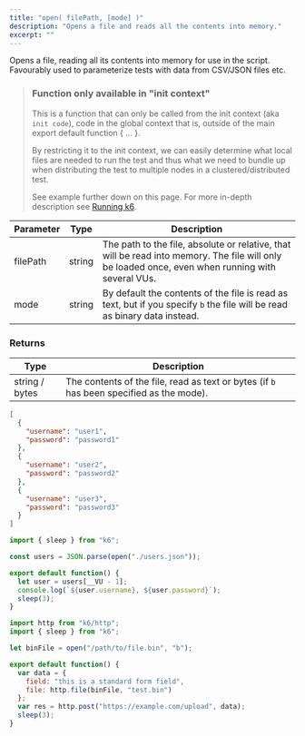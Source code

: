```yaml
---
title: "open( filePath, [mode] )"
description: "Opens a file and reads all the contents into memory."
excerpt: ""
---
```

Opens a file, reading all its contents into memory for use in the script. Favourably used to parameterize tests with data from CSV/JSON files etc.

<div class="doc-blockquote" data-props='{"mod": "warning"}'>

> ### Function only available in "init context"
> This is a function that can only be called from the init context (aka `init code`), code in the global context that is, outside of the main export default function { ... }.
>
> By restricting it to the init context, we can easily determine what local files are needed to run the test and thus what we need to bundle up when distributing the test to multiple nodes in a clustered/distributed test.
>
> See example further down on this page. For more in-depth description see [Running k6](/getting-started/running-k6).

</div>

| Parameter | Type | Description |
| --------- | -----| ----------- |
| filePath | string | The path to the file, absolute or relative, that will be read into memory. The file will only be loaded once, even when running with several VUs. |
| mode | string | By default the contents of the file is read as text, but if you specify `b` the file will be read as binary data instead. |


### Returns

| Type | Description |
| ---- | ----------- |
| string / bytes | The contents of the file, read as text or bytes (if `b` has been specified as the mode). |

<div class="code-group" data-props='{"labels": ["users.json"]}'>

```json
[
  {
    "username": "user1",
    "password": "password1"
  },
  {
    "username": "user2",
    "password": "password2"
  },
  {
    "username": "user3",
    "password": "password3"
  }
]
```

</div>

<div class="code-group" data-props='{"labels": ["Loading JSON data to parameterize test"]}'>

```js
import { sleep } from "k6";

const users = JSON.parse(open("./users.json"));

export default function() {
  let user = users[__VU - 1];
  console.log(`${user.username}, ${user.password}`);
  sleep(3);
}
```

</div>

<div class="code-group" data-props='{"labels": ["Loading a binary file and POSTing it as a multipart request"]}'>

```js
import http from "k6/http";
import { sleep } from "k6";

let binFile = open("/path/to/file.bin", "b");

export default function() {
  var data = {
    field: "this is a standard form field",
    file: http.file(binFile, "test.bin")
  };
  var res = http.post("https://example.com/upload", data);
  sleep(3);
}
```

</div>
